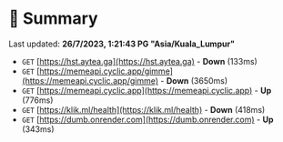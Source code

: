 # 📖 Summary
Last updated: **26/7/2023, 1:21:43 PG "Asia/Kuala_Lumpur"**

- `GET` [https://hst.aytea.ga](https://hst.aytea.ga) - **Down** (133ms)
- `GET` [https://memeapi.cyclic.app/gimme](https://memeapi.cyclic.app/gimme) - **Down** (3650ms)
- `GET` [https://memeapi.cyclic.app](https://memeapi.cyclic.app) - **Up** (776ms)
- `GET` [https://klik.ml/health](https://klik.ml/health) - **Down** (418ms)
- `GET` [https://dumb.onrender.com](https://dumb.onrender.com) - **Up** (343ms)
